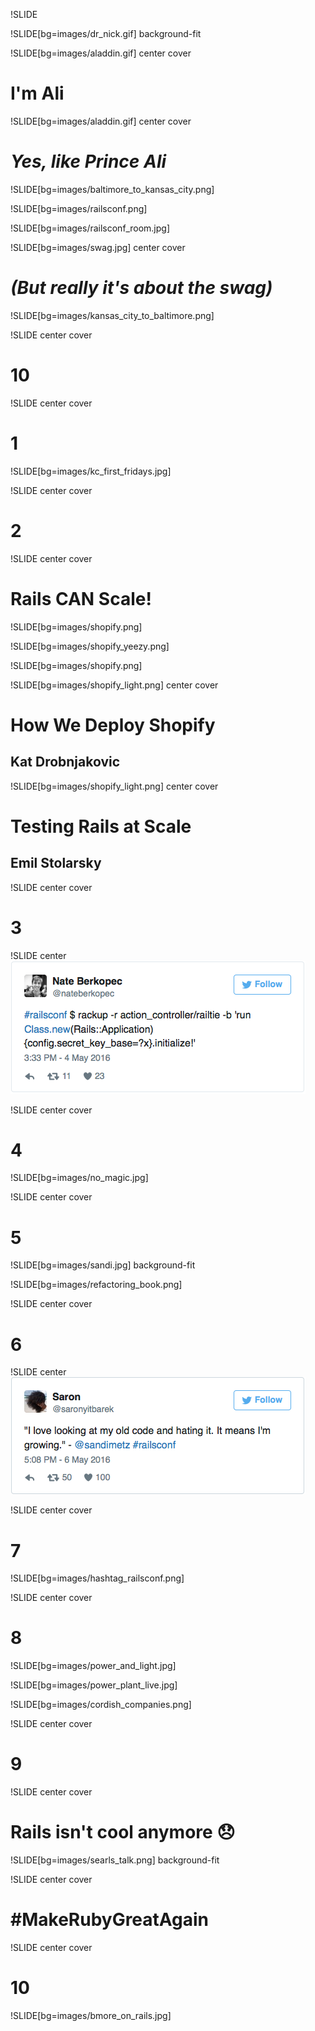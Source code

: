!SLIDE 
<br />

!SLIDE[bg=images/dr_nick.gif] background-fit

!SLIDE[bg=images/aladdin.gif] center cover
# I'm Ali

!SLIDE[bg=images/aladdin.gif] center cover
# *Yes, like Prince Ali*

!SLIDE[bg=images/baltimore_to_kansas_city.png]

!SLIDE[bg=images/railsconf.png]

!SLIDE[bg=images/railsconf_room.jpg]

!SLIDE[bg=images/swag.jpg] center cover
# *(But really it's about the swag)*

!SLIDE[bg=images/kansas_city_to_baltimore.png]

!SLIDE center cover
# 10

!SLIDE center cover
# 1

!SLIDE[bg=images/kc_first_fridays.jpg]

!SLIDE center cover
# 2

!SLIDE center cover
# Rails **CAN** Scale!

!SLIDE[bg=images/shopify.png]

!SLIDE[bg=images/shopify_yeezy.png]

!SLIDE[bg=images/shopify.png]

!SLIDE[bg=images/shopify_light.png] center cover
# How We Deploy Shopify
## Kat Drobnjakovic

!SLIDE[bg=images/shopify_light.png] center cover
# Testing Rails at Scale
## Emil Stolarsky

!SLIDE center cover
# 3

!SLIDE center
![A Rails app in a tweet](../images/140_characters.png)

!SLIDE center cover
# 4

!SLIDE[bg=images/no_magic.jpg]

!SLIDE center cover
# 5

!SLIDE[bg=images/sandi.jpg] background-fit

!SLIDE[bg=images/refactoring_book.png]

!SLIDE center cover
# 6

!SLIDE center
![Love your bad code](../images/sandi_metz_quote.png)

!SLIDE center cover
# 7

!SLIDE[bg=images/hashtag_railsconf.png]

!SLIDE center cover
# 8

!SLIDE[bg=images/power_and_light.jpg]

!SLIDE[bg=images/power_plant_live.jpg]

!SLIDE[bg=images/cordish_companies.png]

!SLIDE center cover
# 9

!SLIDE center cover
# Rails isn't cool anymore 😞

!SLIDE[bg=images/searls_talk.png] background-fit

!SLIDE center cover
# #MakeRubyGreatAgain

!SLIDE center cover
# 10

!SLIDE[bg=images/bmore_on_rails.jpg]
